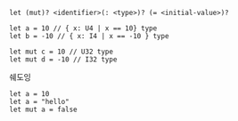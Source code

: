 ```aeris
let (mut)? <identifier>(: <type>)? (= <initial-value>)?
```

```aeris
let a = 10 // { x: U4 | x == 10} type
let b = -10 // { x: I4 | x == -10 } type
 
let mut c = 10 // U32 type
let mut d = -10 // I32 type
```

쉐도잉
```aeris
let a = 10
let a = "hello"
let mut a = false
```
